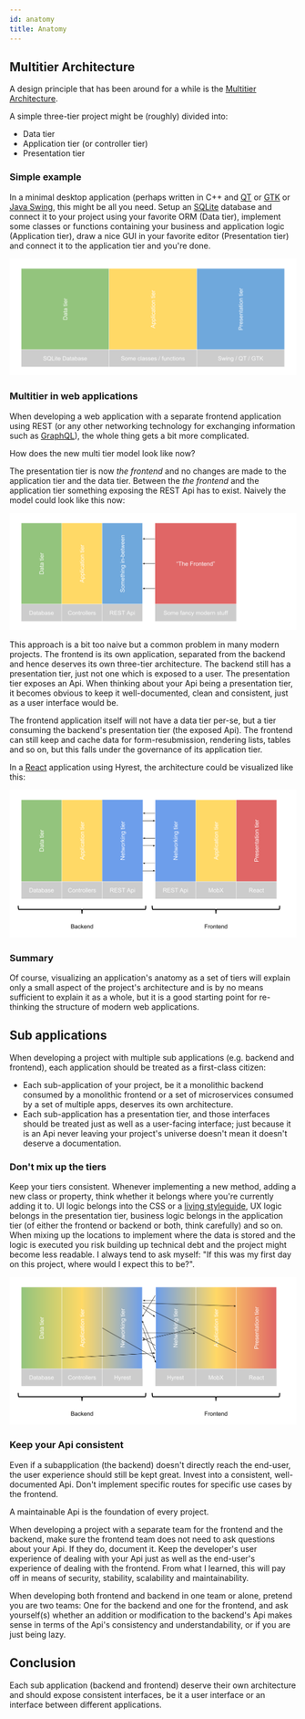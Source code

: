 ```yaml
---
id: anatomy
title: Anatomy
---
```


## Multitier Architecture

A design principle that has been around for a while is the [Multitier Architecture](https://en.wikipedia.org/wiki/Multitier_architecture#Three-tier_architecture).

A simple three-tier project might be (roughly) divided into:

- Data tier
- Application tier (or controller tier)
- Presentation tier

### Simple example

In a minimal desktop application (perhaps written in C++ and [QT](https://www.qt.io/) or [GTK](https://www.gtk.org/) or [Java Swing](https://en.wikipedia.org/wiki/Swing_(Java)),
this might be all you need. Setup an [SQLite](https://www.sqlite.org/index.html) database and connect it to your project using your favorite ORM (Data tier),
implement some classes or functions containing your business and application logic (Application tier), draw a nice GUI in your favorite editor (Presentation tier) and connect it to 
the application tier and you're done.

![Simple three tier application](assets/layers-initial.svg)

### Multitier in web applications

When developing a web application with a separate frontend application using REST (or any other networking technology for exchanging information such as [GraphQL](https://graphql.org/)),
the whole thing gets a bit more complicated.

How does the new multi tier model look like now?

The presentation tier is now *the frontend* and no changes are made to the application tier and the data tier. Between the *the frontend* and the application tier
something exposing the REST Api has to exist. Naively the model could look like this now:

![Naive new model](assets/layers-wrong.svg)

This approach is a bit too naive but a common problem in many modern projects. The frontend is its own application, separated from the backend and hence deserves its own
three-tier architecture. The backend still has a presentation tier, just not one which is exposed to a user. The presentation tier exposes an Api. When thinking about your
Api being a presentation tier, it becomes obvious to keep it well-documented, clean and consistent, just as a user interface would be.

The frontend application itself will not have a data tier per-se, but a tier consuming the backend's presentation tier (the exposed Api). The frontend can still keep and cache
data for form-resubmission, rendering lists, tables and so on, but this falls under the governance of its application tier.

In a [React](https://reactjs.org/) application using Hyrest, the architecture could be visualized like this:

![Correct new model](assets/layers-correct.svg)

### Summary

Of course, visualizing an application's anatomy as a set of tiers will explain only a small aspect of the project's architecture and is by no means sufficient to explain it as
a whole, but it is a good starting point for re-thinking the structure of modern web applications.

## Sub applications

When developing a project with multiple sub applications (e.g. backend and frontend), each application should be treated as a first-class citizen:

- Each sub-application of your project, be it a monolithic backend consumed by a monolithic frontend or a set of microservices consumed by a set of multiple apps, deserves its own architecture.
- Each sub-application has a presentation tier, and those interfaces should be treated just as well as a user-facing interface; just because it is an Api never leaving your project's universe doesn't mean
it doesn't deserve a documentation.

### Don't mix up the tiers

Keep your tiers consistent. Whenever implementing a new method, adding a new class or property, think whether it belongs where you're currently adding it to.
UI logic belongs into the CSS or a [living styleguide](https://teamgaslight.com/blog/what-is-a-living-style-guide), UX logic belongs in the presentation tier, business logic
belongs in the application tier (of either the frontend or backend or both, think carefully) and so on. When mixing up the locations to implement where the data is stored
and the logic is executed you risk building up technical debt and the project might become less readable. I always tend to ask myself: "If this was my first day on this project, where would I expect this to be?".

![Correct new model](assets/layers-mixed.svg)

### Keep your Api consistent

Even if a subapplication (the backend) doesn't directly reach the end-user, the user experience should still be kept great. Invest into a consistent, well-documented Api.
Don't implement specific routes for specific use cases by the frontend.

A maintainable Api is the foundation of every project.

When developing a project with a separate team for the frontend and the backend, make sure the frontend team does not need to ask questions about your Api. If they do, document it.
Keep the developer's user experience of dealing with your Api just as well as the end-user's experience of dealing with the frontend. From what I learned, this will pay off in means of security, stability, scalability and maintainability.

When developing both frontend and backend in one team or alone, pretend you are two teams: One for the backend and one for the frontend, and ask yourself(s) whether an addition
or modification to the backend's Api makes sense in terms of the Api's consistency and understandability, or if you are just being lazy.

## Conclusion

Each sub application (backend and frontend) deserve their own architecture and should expose consistent interfaces, be it a user interface or an interface between different applications.
